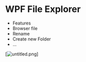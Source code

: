 # WPF File Explorer
- Features
- Browser file
- Rename
- Create new Folder
- ...

[![untitled.png](https://i.postimg.cc/cLkK2D0j/untitled.png)]
